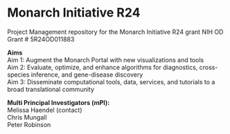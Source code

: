 # Monarch Initiative R24
Project Management repository for the Monarch Initiative R24 grant NIH OD Grant # 5R24OD011883

**Aims**
<br> Aim 1: Augment the Monarch Portal with new visualizations and tools
<br> Aim 2: Evaluate, optimize, and enhance algorithms for diagnostics, cross-species inference, and gene-disease discovery
<br> Aim 3: Disseminate computational tools, data, services, and tutorials to a broad translational community

**Multi Principal Investigators (mPI):**
<br>Melissa Haendel (contact)
<br>Chris Mungall
<br>Peter Robinson
